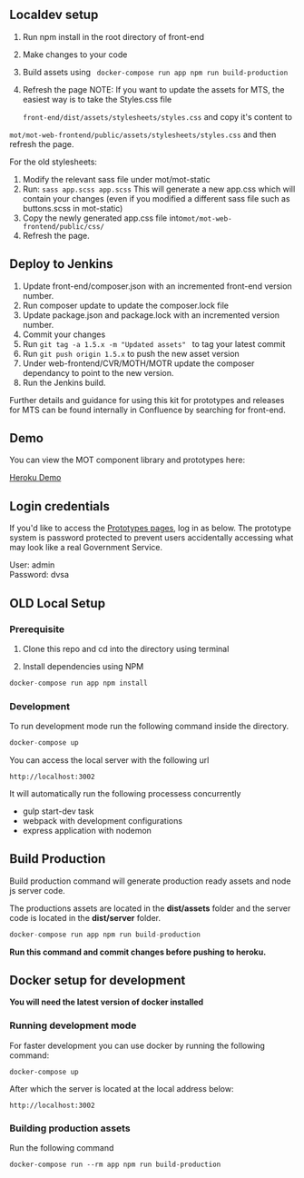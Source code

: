 ## Localdev setup

1. Run npm install in the root directory of front-end
2. Make changes to your code  
3. Build assets using 
``` docker-compose run app npm run build-production```
4. Refresh the page
NOTE:
   If you want to update the assets for MTS, the easiest way is to take the Styles.css file
   
   ```front-end/dist/assets/stylesheets/styles.css```
   and copy it's content to
   
  ```mot/mot-web-frontend/public/assets/stylesheets/styles.css``` 
   and then refresh the page.

For the old stylesheets:
1. Modify the relevant sass file under mot/mot-static
2. Run:
```sass app.scss app.scss```
   This will generate a new app.css which will contain your changes (even if you modified a different sass file
   such as buttons.scss in mot-static)
3. Copy the newly generated app.css file into```mot/mot-web-frontend/public/css/```
4. Refresh the page. 

## Deploy to Jenkins
1. Update front-end/composer.json with an incremented front-end version number.
2. Run composer update to update the composer.lock file   
3. Update package.json and package.lock with an incremented version number.
4. Commit your changes
5. Run ```git tag -a 1.5.x -m "Updated assets" ``` to tag your latest commit
6. Run ```git push origin 1.5.x``` to push the new asset version
7. Under web-frontend/CVR/MOTH/MOTR update the composer dependancy to point to the new version.
8. Run the Jenkins build.

Further details and guidance for using this kit for prototypes and releases for MTS can be found internally in Confluence by searching for front-end.

## Demo

You can view the MOT component library and prototypes here:

[Heroku Demo](https://dvsa-front-end.herokuapp.com/)

## Login credentials

If you'd like to access the [Prototypes pages](https://dvsa-front-end.herokuapp.com/prototypes), log in as below.
The prototype system is password protected to prevent users accidentally accessing what may look like a real Government Service.

User: admin  
Password: dvsa  


## OLD Local Setup 

### Prerequisite

1. Clone this repo and cd into the directory using terminal

2. Install dependencies using NPM

```javascript
docker-compose run app npm install
```

### Development

To run development mode run the following command inside the directory.

```javascript
docker-compose up
```

You can access the local server with the following url

```
http://localhost:3002
```

It will automatically run the following processess concurrently

* gulp start-dev task
* webpack with development configurations
* express application with nodemon


## Build Production

Build production command will generate production ready assets and node js server code.

The productions assets are located in the **dist/assets** folder and the server code is located in the **dist/server** folder.

```javascript
docker-compose run app npm run build-production
```

**Run this command and commit changes before pushing to heroku.**

## Docker setup for development

**You will need the latest version of docker installed**

### Running development mode

For faster development you can use docker by running the following command:

```
docker-compose up
```

After which the server is located at the local address below:

```
http://localhost:3002
```

### Building production assets

Run the following command

```
docker-compose run --rm app npm run build-production
```
